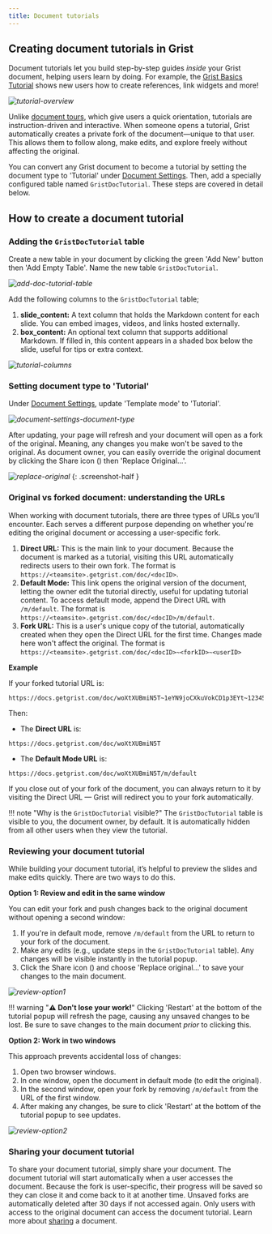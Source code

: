 ```yaml
---
title: Document tutorials
---
```


## Creating document tutorials in Grist

Document tutorials let you build step-by-step guides *inside* your Grist document, helping users learn by doing. For example, the [Grist Basics Tutorial](https://templates.getgrist.com/doc/woXtXUBmiN5TGhoXCBGSBf) shows new users how to create references, link widgets and more!

<span class="screenshot-large">*![tutorial-overview](images/document-tutorials/tutorial-overview.png)*</span>

Unlike [document tours](document-tours.md), which give users a quick orientation, tutorials are instruction-driven and interactive. When someone opens a tutorial, Grist automatically creates a private fork of the document—unique to that user. This allows them to follow along, make edits, and explore freely without affecting the original.

You can convert any Grist document to become a tutorial by setting the document type to 'Tutorial' under [Document Settings](document-settings.md). Then, add a specially configured table named `GristDocTutorial`. These steps are covered in detail below.

## How to create a document tutorial

### Adding the `GristDocTutorial` table

Create a new table in your document by clicking the green 'Add New' button then 'Add Empty Table'. Name the new table `GristDocTutorial`.

<span class="screenshot-large">*![add-doc-tutorial-table](images/document-tutorials/add-doc-tutorial-table.png)*</span>

Add the following columns to the `GristDocTutorial` table;

1. **slide_content:** A text column that holds the Markdown content for each slide. You can embed images, videos, and links hosted externally.
2. **box_content:** An optional text column that supports additional Markdown. If filled in, this content appears in a shaded box below the slide, useful for tips or extra context.

<span class="screenshot-large">*![tutorial-columns](images/document-tutorials/tutorial-columns.png)*</span>

### Setting document type to 'Tutorial'

Under [Document Settings](document-settings.md), update 'Template mode' to 'Tutorial'.

<span class="screenshot-large">*![document-settings-document-type](images/document-tutorials/document-settings-document-type.png)*</span>

After updating, your page will refresh and your document will open as a fork of the original. Meaning, any changes you make won't be saved to the original. As document owner, you can easily override the original document by clicking the Share icon (<span class="grist-icon" style="--icon: var(--icon-Share)"></span>) then 'Replace Original...'. 

<span class="screenshot-large">*![replace-original](images/document-tutorials/replace-original.png)*</span>
{: .screenshot-half }

### Original vs forked document: understanding the URLs

When working with document tutorials, there are three types of URLs you’ll encounter. Each serves a different purpose depending on whether you're editing the original document or accessing a user-specific fork.

1. **Direct URL:** This is the main link to your document. Because the document is marked as a tutorial, visiting this URL automatically redirects users to their own fork. The format is `https://<teamsite>.getgrist.com/doc/<docID>`.
2. **Default Mode:** This link opens the original version of the document, letting the owner edit the tutorial directly, useful for updating tutorial content. To access default mode, append the Direct URL with `/m/default`. The format is `https://<teamsite>.getgrist.com/doc/<docID>/m/default`.
3. **Fork URL:** This is a user's unique copy of the tutorial, automatically created when they open the Direct URL for the first time. Changes made here won't affect the original. The format is `https://<teamsite>.getgrist.com/doc/<docID>~<forkID>~<userID>`

**Example**

If your forked tutorial URL is:
```
https://docs.getgrist.com/doc/woXtXUBmiN5T~1eYN9joCXkuVokCD1p3EYt~12345
```
Then:

- The **Direct URL** is:
```
https://docs.getgrist.com/doc/woXtXUBmiN5T
```

- The **Default Mode URL** is:
```
https://docs.getgrist.com/doc/woXtXUBmiN5T/m/default
```

If you close out of your fork of the document, you can always return to it by visiting the Direct URL — Grist will redirect you to your fork automatically.

!!! note "Why is the `GristDocTutorial` visible?"
    The `GristDocTutorial` table is visible to you, the document owner, by default. It is automatically hidden from all other users when they view the tutorial.

### Reviewing your document tutorial

While building your document tutorial, it’s helpful to preview the slides and make edits quickly. There are two ways to do this.

**Option 1: Review and edit in the same window**

You can edit your fork and push changes back to the original document without opening a second window:

1. If you're in default mode, remove `/m/default` from the URL to return to your fork of the document.
2. Make any edits (e.g., update steps in the `GristDocTutorial` table). Any changes will be visible instantly in the tutorial popup.
3. Click the Share icon (<span class="grist-icon" style="--icon: var(--icon-Share)"></span>) and choose 'Replace original…' to save your changes to the main document.

<span class="screenshot-large">*![review-option1](images/document-tutorials/review-option1.png)*</span>

!!! warning "**⚠️ Don't lose your work!**"
    Clicking 'Restart' at the bottom of the tutorial popup will refresh the page, causing any unsaved changes to be lost. Be sure to save changes to the main document *prior* to clicking this.

**Option 2: Work in two windows**

This approach prevents accidental loss of changes:

1. Open two browser windows.
2. In one window, open the document in default mode (to edit the original).
3. In the second window, open your fork by removing `/m/default` from the URL of the first window.
4. After making any changes, be sure to click 'Restart' at the bottom of the tutorial popup to see updates.

<span class="screenshot-large">*![review-option2](images/document-tutorials/review-option2.png)*</span>

### Sharing your document tutorial

To share your document tutorial, simply share your document. The document tutorial will start automatically when a user accesses the document. Because the fork is user-specific, their progress will be saved so they can close it and come back to it at another time. Unsaved forks are automatically deleted after 30 days if not accessed again. Only users with access to the original document can access the document tutorial. Learn more about [sharing](sharing.md) a document.

